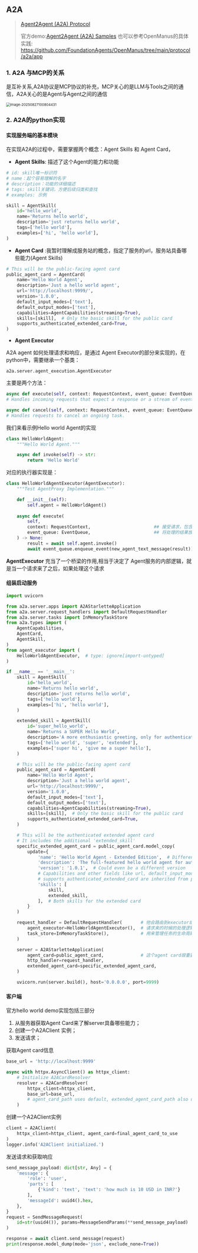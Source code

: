 ## A2A

> [Agent2Agent (A2A) Protocol](https://github.com/a2aproject/A2A)
>
> 官方demo:[Agent2Agent (A2A) Samples](https://github.com/a2aproject/a2a-samples)
> 也可以参考OpenManus的具体实践: https://github.com/FoundationAgents/OpenManus/tree/main/protocol/a2a/app

### 1. A2A 与MCP的关系

是互补关系,A2A协议是MCP协议的补充，MCP关心的是LLM与Tools之间的通信，A2A关心的是Agent与Agent之间的通信

<img src="https://raw.githubusercontent.com/nashpan/image-hosting/main/image-20250827100804431.png" alt="image-20250827100804431" style="zoom:67%;" />

### 2. A2A的python实现

#### 实现服务端的基本模块

在实现A2A的过程中，需要掌握两个概念：Agent Skills 和 Agent Card，

- **Agent Skills**: 描述了这个Agent的能力和功能

```python
# id: skill唯一标识符
# name：起个容易理解的名字
# description：功能的详细描述
# tags: skill关键词，方便后续归类和查找
# examples: 示例

skill = AgentSkill(
    id='hello_world',
    name='Returns hello world',
    description='just returns hello world',
    tags=['hello world'],
    examples=['hi', 'hello world'],
)
```

- **Agent Card** :我暂时理解成服务站的概念，指定了服务的url，服务站具备哪些能力(Agent Skills)

```python
# This will be the public-facing agent card
public_agent_card = AgentCard(
    name='Hello World Agent',         
    description='Just a hello world agent',
    url='http://localhost:9999/',                                        # 服务器的地址
    version='1.0.0',
    default_input_modes=['text'],
    default_output_modes=['text'],
    capabilities=AgentCapabilities(streaming=True),
    skills=[skill],  # Only the basic skill for the public card          # 具备的能力列表 list[AgentSkills]
    supports_authenticated_extended_card=True,
)
```

- **Agent Executor**

A2A agent 如何处理请求和响应，是通过 Agent Executor的部分来实现的，在python中，需要继承一个基类：

```
a2a.server.agent_execution.AgentExecutor
```

主要是两个方法：

```python
async def execute(self, context: RequestContext, event_queue: EventQueue):
# Handles incoming requests that expect a response or a stream of events. It processes the user's input (available via context) and uses the event_queue to send back Message, Task, TaskStatusUpdateEvent, or TaskArtifactUpdateEvent objects.

async def cancel(self, context: RequestContext, event_queue: EventQueue): 
# Handles requests to cancel an ongoing task.
```

我们来看示例Hello world Agent的实现

```python
class HelloWorldAgent:
    """Hello World Agent."""

    async def invoke(self) -> str:
        return 'Hello World'
```

对应的执行器实现是：

```python
class HelloWorldAgentExecutor(AgentExecutor):
    """Test AgentProxy Implementation."""

    def __init__(self):
        self.agent = HelloWorldAgent()
        
    async def execute(
        self,
        context: RequestContext,                        ## 接受请求，包含请求的信息
        event_queue: EventQueue,                        ## 将处理的结果放到这个地方，然后发送给client
    ) -> None:
        result = await self.agent.invoke()                               ## 这里类似处理逻辑
        await event_queue.enqueue_event(new_agent_text_message(result))   ## 这里返回结果
```

**AgentExecutor** 充当了一个桥梁的作用,相当于决定了 Agent服务的内部逻辑，就是当一个请求来了之后，如果处理这个请求

#### 组装启动服务

```python
import uvicorn

from a2a.server.apps import A2AStarletteApplication
from a2a.server.request_handlers import DefaultRequestHandler
from a2a.server.tasks import InMemoryTaskStore
from a2a.types import (
    AgentCapabilities,
    AgentCard,
    AgentSkill,
)
from agent_executor import (
    HelloWorldAgentExecutor,  # type: ignore[import-untyped]
)

if __name__ == '__main__':
    skill = AgentSkill(
        id='hello_world',
        name='Returns hello world',
        description='just returns hello world',
        tags=['hello world'],
        examples=['hi', 'hello world'],
    )

    extended_skill = AgentSkill(
        id='super_hello_world',
        name='Returns a SUPER Hello World',
        description='A more enthusiastic greeting, only for authenticated users.',
        tags=['hello world', 'super', 'extended'],
        examples=['super hi', 'give me a super hello'],
    )

    # This will be the public-facing agent card
    public_agent_card = AgentCard(
        name='Hello World Agent',
        description='Just a hello world agent',
        url='http://localhost:9999/',
        version='1.0.0',
        default_input_modes=['text'],
        default_output_modes=['text'],
        capabilities=AgentCapabilities(streaming=True),
        skills=[skill],  # Only the basic skill for the public card
        supports_authenticated_extended_card=True,
    )

    # This will be the authenticated extended agent card
    # It includes the additional 'extended_skill'
    specific_extended_agent_card = public_agent_card.model_copy(
        update={
            'name': 'Hello World Agent - Extended Edition',  # Different name for clarity
            'description': 'The full-featured hello world agent for authenticated users.',
            'version': '1.0.1',  # Could even be a different version
            # Capabilities and other fields like url, default_input_modes, default_output_modes,
            # supports_authenticated_extended_card are inherited from public_agent_card unless specified here.
            'skills': [
                skill,
                extended_skill,
            ],  # Both skills for the extended card
        }
    )

    request_handler = DefaultRequestHandler(       # 他会路由到executor或cancel
        agent_executor=HelloWorldAgentExecutor(),  # 请求来的时候的处理逻辑
        task_store=InMemoryTaskStore(),            # 用来管理任务的生命周期,类似session
    )

    server = A2AStarletteApplication(
        agent_card=public_agent_card,              # 这个agent card很重要，需要通过他来展示这个agent的能力和用法
        http_handler=request_handler,
        extended_agent_card=specific_extended_agent_card,
    )

    uvicorn.run(server.build(), host='0.0.0.0', port=9999)
```

#### 客户端

官方hello world demo实现包括三部分

1. 从服务器获取Agent Card来了解server具备哪些能力；
2. 创建一个A2AClient 实例；
3. 发送请求；

获取Agent card信息

```python
base_url = 'http://localhost:9999'

async with httpx.AsyncClient() as httpx_client:
    # Initialize A2ACardResolver
    resolver = A2ACardResolver(
        httpx_client=httpx_client,
        base_url=base_url,
        # agent_card_path uses default, extended_agent_card_path also uses default
    )
```

创建一个A2AClient实例

```python
client = A2AClient(
    httpx_client=httpx_client, agent_card=final_agent_card_to_use
)
logger.info('A2AClient initialized.')
```

发送请求和获取响应

```python
send_message_payload: dict[str, Any] = {
    'message': {
        'role': 'user',
        'parts': [
            {'kind': 'text', 'text': 'how much is 10 USD in INR?'}
        ],
        'messageId': uuid4().hex,
    },
}
request = SendMessageRequest(
    id=str(uuid4()), params=MessageSendParams(**send_message_payload)
)

response = await client.send_message(request)
print(response.model_dump(mode='json', exclude_none=True))
```





